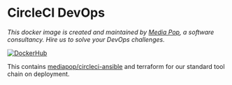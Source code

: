 # CircleCI DevOps

*This docker image is created and maintained by [Media Pop](https://www.mediapop.co), a software consultancy. Hire us to solve your DevOps challenges.*

[![DockerHub](https://img.shields.io/docker/build/mediapop/devops.svg)](https://hub.docker.com/r/mediapop/devops/)

This contains [mediapop/circleci-ansible](https://github.com/mediapop/circleci-ansible) and terraform for our standard tool chain on deployment.
